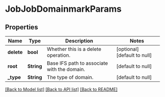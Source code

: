 # JobJobDomainmarkParams

## Properties
Name | Type | Description | Notes
------------ | ------------- | ------------- | -------------
**delete** | **bool** | Whether this is a delete operation. | [optional] [default to null]
**root** | **String** | Base IFS path to associate with the domain. | [default to null]
**_type** | **String** | The type of domain. | [default to null]

[[Back to Model list]](../README.md#documentation-for-models) [[Back to API list]](../README.md#documentation-for-api-endpoints) [[Back to README]](../README.md)


